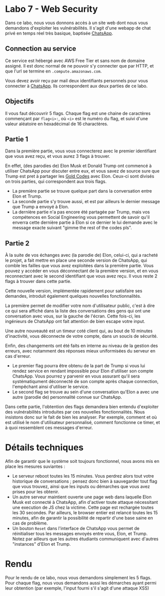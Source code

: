 # Labo 7 - Web Security

Dans ce labo, nous vous donnons accès à un site web dont nous vous demandons d'exploiter les vulnérabilités. Il s'agit d'une webapp de chat privé en temps réel très basique, baptisée [ChatsApp](http://ec2-51-20-108-220.eu-north-1.compute.amazonaws.com/).

## Connection au service

Ce service est hébergé avec AWS Free Tier et sans nom de domaine assigné. Il est donc normal de ne pouvoir s'y connecter que par HTTP, et que l'url se termine en `.compute.amazonaws.com`.

Vous devez avoir reçu par mail deux identifiants personnels pour vous connecter à [ChatsApp](http://ec2-51-20-108-220.eu-north-1.compute.amazonaws.com/). Ils correspondent aux deux parties de ce labo.

## Objectifs

Il vous faut découvrir 5 flags. Chaque flag est une chaine de caractères commençant par `flag<i>:`, où `<i>` est le numéro du flag, et suivi d'une valeur aléatoire en hexadécimal de 16 charactères.

## Partie 1

Dans la première partie, vous vous connecterez avec le premier identifiant que vous avez reçu, et vous aurez 3 flags à trouver.

En effet, (des parodies de) Elon Musk et Donald Trump ont commencé à utiliser ChatsApp pour discuter entre eux, et vous savez de source sure que Trump est pret à partager les [Gold Codes](https://en.wikipedia.org/wiki/Gold_Codes) avec Elon. Ceux-ci sont divisés on trois parties, qui correspondent aux trois flags.

- La première partie se trouve quelque part dans la conversation entre Elon et Trump.
- La seconde partie s'y trouve aussi, et est par ailleurs le dernier message que Trump a envoyé à Elon.
- La dernière partie n'a pas encore été partagée par Trump, mais vos compétences en Social Engineering vous permettent de savoir qu'il enverra cette dernière partie à Elon si ce dernier le lui demande avec le message exacte suivant "gimme the rest of the codes pls".

## Partie 2

À la suite de vos échanges avec (la parodie de) Elon, celui-ci, qui a racheté le projet, a fait mettre en place une seconde version de ChatsApp, qui comble les failles que vous avez exploitées dans la première partie. Vous pouvez y accéder en vous déconnectant de la première version, et en vous reconnectant avec le second identifiant que vous avez reçu. Il vous reste 2 flags à trouver dans cette partie.

Cette nouvelle version, implémentée rapidement pour satisfaire ses demandes, introduit également quelques nouvelles fonctionnalités.

La première permet de modifier votre nom d'utilisateur public, c'est à dire ce qui sera affiché dans la liste des conversations des gens qui ont une conversation avec vous, sur la gauche de l'écran. Cette fois-ci, les ingénieurs de ChatsApp ont fait attention de bien escape votre input.

Une autre nouveauté est un timeur coté client qui, au bout de 10 minutes d'inactivité, vous déconnecte de votre compte, dans un soucis de sécurité.

Enfin, des changements ont été faits en interne au niveau de la gestion des erreurs, avec notamment des réponses mieux uniformisées du serveur en cas d'erreur.

- Le premier flag pourra être obtenu de la part de Trump si vous lui rendez service en rendant impossible pour Elon d'utiliser son compte ChatsApp. Vous pourrez y parvenir en vous assurant qu'il sera systématiqument déconnecté de son compte après chaque connection, l'empêchant ainsi d'utiliser le service.
- Le second flag se trouve au sein d'une conversation qu'Elon a avec une autre (parodie de) personnalité connue sur ChatsApp.

Dans cette partie, l'obtention des flags demandera bien entendu d'exploiter des vulnérabilités introduites par ces nouvelles fonctionnalités. Nous insistons donc sur le fait de bien les analyser. Par exemple, comment et où est utilisé le nom d'utilisateur personnalisé, comment fonctionne ce timer, et à quoi ressemblent ces messages d'erreur.

# Détails techniques

Afin de garantir que le système soit toujours fonctionnel, nous avons mis en place les mesures suviantes :
- Le serveur reboot toutes les 15 minutes. Vous perdrez alors tout votre historique de conversations ; pensez donc bien à sauvegarder tout flag que vous trouvez, ainsi que les inputs ou démarches que vous avez prises pour les obtenir.
- Un autre serveur maintient ouverte une page web dans laquelle Elon Musk est connecté à ChatsApp, afin d'activer toute attaque nécessitant une execution de JS chez la victime. Cette page est rechargée toutes les 30 secondes. Par ailleurs, le browser entier est relancé toutes les 15 minutes, afin de garantir la possibilité de repartir d'une base saine en cas de problème.
- Un bouton `Reset` dans l'interface de ChatsApp vous permet de réinitialiser tous les messages envoyés entre vous, Elon, et Trump. Notez par ailleurs que les autres étudiants communiquent avec d'autres "instances" d'Elon et Trump.

# Rendu

Pour le rendu de ce labo, nous vous demandons simplement les 5 flags. Pour chaque flag, nous vous demandons aussi les démarches ayant permi leur obtention (par exemple, l'input fourni s'il s'agit d'une attaque XSS)
